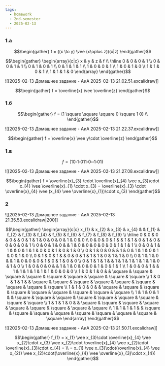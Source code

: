 ```yaml
---
tags:
  - homework
  - 2nd-semester
  - 2025-02-13
---
```

### 1.a

$$\begin{gather}
f = ((x \to y) \vee (x\oplus z))(x|z)
\end{gather}$$

$$\begin{gather}
\begin{array}{c|c}
x & y & z & f \\
\hline 0 & 0 & 0 & 1 \\
0 & 0 & 1 & 1 \\
0 & 1 & 0 & 1 \\
0 & 1 & 1 & 1 \\
1 & 0 & 0 & 1 \\
1 & 0 & 1 & 0 \\
1 & 1 & 0 & 1 \\
1 & 1 & 1 & 0
\end{array}
\end{gather}$$

![[2025-02-13 Домашнее задание - АиА 2025-02-13 21.02.51.excalidraw]]

$$\begin{gather}
f = \overline{x} \vee \overline{z}
\end{gather}$$

### 1.б

$$\begin{gather}
f = (1 \square \square \square 0 \square 1 0) \\
\end{gather}$$

![[2025-02-13 Домашнее задание - АиА 2025-02-13 21.22.37.excalidraw]]

$$\begin{gather}
f = \overline{x} \vee y\cdot \overline{z}
\end{gather}$$

### 1.в

$$f = (1 0 \square 1 \square 0 1 1 \square 0 \square \square 1 \square 0 1)$$

![[2025-02-13 Домашнее задание - АиА 2025-02-13 21.27.08.excalidraw]]

$$\begin{gather}
f = \overline{x}_{3} \cdot \overline{x}_{4} \vee x_{3}\cdot x_{4} \vee \overline{x}_{1} \cdot x_{3} = \overline{x}_{3} \cdot \overline{x}_{4} \vee (x_{4} \vee \overline{x}_{1})\cdot x_{3}
\end{gather}$$

### 2

![[2025-02-13 Домашнее задание - АиА 2025-02-13 21.35.53.excalidraw|200]]

$$\begin{gather}
\begin{array}{c|c}
x_{1} & x_{2} & x_{3} & x_{4} & & f_{1} & f_{2} & f_{3} & f_{4} & f_{5} & f_{6} & f_{7} & f_{8} & f_{9} \\
\hline 0 & 0 & 0 & 0 &  & 0 & 1 & 1 & 0 & 0 & 0 & 1 & 0 & 0 \\
0 & 0 & 0 & 1 &  & 1 & 1 & 0 & 1 & 0 & 0 & 0 & 0 & 1 \\
0 & 0 & 1 & 0 &  & 1 & 0 & 0 & 0 & 0 & 0 & 1 & 1 & 1 \\
0 & 0 & 1 & 1 &  & 0 & 1 & 1 & 0 & 0 & 1 & 0 & 1 & 0 \\
0 & 1 & 0 & 0 &  & 1 & 0 & 1 & 1 & 0 & 1 & 0 & 1 & 0 \\
0 & 1 & 0 & 1 &  & 0 & 0 & 1 & 1 & 1 & 0 & 1 & 1 & 0 \\
0 & 1 & 1 & 0 &  & 1 & 0 & 0 & 0 & 1 & 0 & 1 & 0 & 0 \\
0 & 1 & 1 & 1 &  & 1 & 1 & 1 & 1 & 1 & 1 & 0 & 1 & 0 \\
1 & 0 & 0 & 0 &  & 1 & 1 & 0 & 0 & 0 & 1 & 0 & 1 & 1 \\
1 & 0 & 0 & 1 &  & 1 & 1 & 1 & 1 & 1 & 1 & 0 & 0 & 0 \\
1 & 0 & 1 & 0 &  & \square & \square & \square & \square & \square & \square & \square & \square & \square \\
1 & 0 & 1 & 1 &  & \square & \square & \square & \square & \square & \square & \square & \square & \square \\
1 & 1 & 0 & 0 &  & \square & \square & \square & \square & \square & \square & \square & \square & \square \\
1 & 1 & 0 & 1 &  & \square & \square & \square & \square & \square & \square & \square & \square & \square \\
1 & 1 & 1 & 0 &  & \square & \square & \square & \square & \square & \square & \square & \square & \square \\
1 & 1 & 1 & 1 &  & \square & \square & \square & \square & \square & \square & \square & \square & \square 
\end{array}
\end{gather}$$

![[2025-02-13 Домашнее задание - АиА 2025-02-13 21.50.11.excalidraw]]

$$\begin{gather}
f_{1} = x_{1} \vee x_{3}\cdot \overline{x}_{4} \vee x_{2}\cdot x_{3} \vee x_{2}\cdot \overline{x}_{4} \vee x_{2}\cdot \overline{x}_{3}\cdot x_{4} = \\
= x_{1} \vee x_{3}\cdot(\overline{x}_{4} \vee x_{2}) \vee x_{2}\cdot(\overline{x}_{4} \vee \overline{x}_{3}\cdot x_{4})
\end{gather}$$

